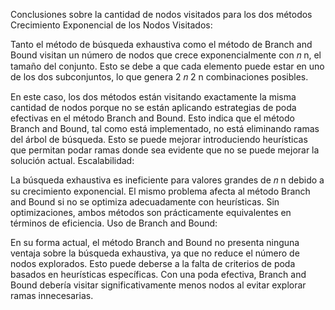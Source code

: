
Conclusiones sobre la cantidad de nodos visitados para los dos métodos
Crecimiento Exponencial de los Nodos Visitados:

Tanto el método de búsqueda exhaustiva como el método de Branch and Bound visitan un número de nodos que crece exponencialmente con 
𝑛
n, el tamaño del conjunto. Esto se debe a que cada elemento puede estar en uno de los dos subconjuntos, lo que genera 
2
𝑛
2 
n
  combinaciones posibles.


En este caso, los dos métodos están visitando exactamente la misma cantidad de nodos porque no se están aplicando estrategias de poda efectivas en el método Branch and Bound. Esto indica que el método Branch and Bound, tal como está implementado, no está eliminando ramas del árbol de búsqueda.
Esto se puede mejorar introduciendo heurísticas que permitan podar ramas donde sea evidente que no se puede mejorar la solución actual.
Escalabilidad:

La búsqueda exhaustiva es ineficiente para valores grandes de 𝑛 n debido a su crecimiento exponencial. El mismo problema afecta al método Branch and Bound si no se optimiza adecuadamente con heurísticas. Sin optimizaciones, ambos métodos son prácticamente equivalentes en términos de eficiencia.
Uso de Branch and Bound:

En su forma actual, el método Branch and Bound no presenta ninguna ventaja sobre la búsqueda exhaustiva, ya que no reduce el número de nodos explorados. Esto puede deberse a la falta de criterios de poda basados en heurísticas específicas. Con una poda efectiva, Branch and Bound debería visitar significativamente menos nodos al evitar explorar ramas innecesarias.